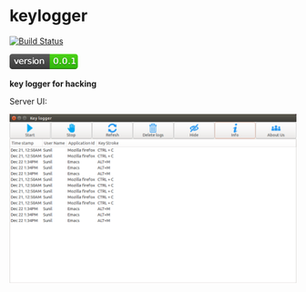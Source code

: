# keylogger

[![Build Status](https://travis-ci.org/Sunhick/keylogger.svg?branch=travis)](https://travis-ci.org/Sunhick/keylogger)

![alt tag](https://github.com/Sunhick/keylogger/blob/master/Images/version.png)

**key logger for hacking**


Server UI:

![alt tag](https://github.com/Sunhick/keylogger/blob/master/Images/KeyLogger.png)